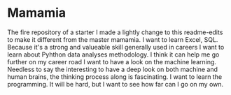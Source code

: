# Mamamia
The fire repository of a starter
I made a lightly change to this readme-edits to make it different from the master mamamia.
I want to learn Excel, SQL. Because it's a strong and valueable skill generally used in careers
I want to learn about Pyhthon data analyses methodology. I think it can help me go further on my career road
I want to have a look on the machine learning. Needless to say the interesting to have a deep look on both machine and human brains, the thinking process along is fascinating.
I want to learn the programming. It will be hard, but I want to see how far can I go on my own.
